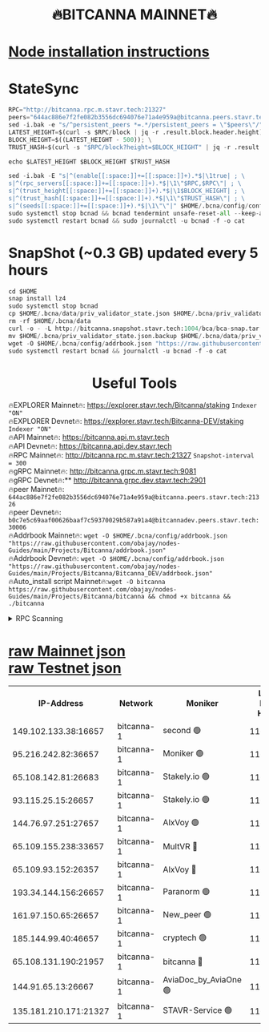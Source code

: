 <h1 align="center"> 🔥BITCANNA MAINNET🔥</h1>


[Node installation instructions](https://github.com/obajay/nodes-Guides/tree/main/Projects/Bitcanna)
=

# StateSync
```python
RPC="http://bitcanna.rpc.m.stavr.tech:21327"
peers="644ac886e7f2fe082b3556dc694076e71a4e959a@bitcanna.peers.stavr.tech:21326"
sed -i.bak -e "s/^persistent_peers *=.*/persistent_peers = \"$peers\"/" $HOME/.bcna/config/config.toml
LATEST_HEIGHT=$(curl -s $RPC/block | jq -r .result.block.header.height); \
BLOCK_HEIGHT=$((LATEST_HEIGHT - 500)); \
TRUST_HASH=$(curl -s "$RPC/block?height=$BLOCK_HEIGHT" | jq -r .result.block_id.hash)

echo $LATEST_HEIGHT $BLOCK_HEIGHT $TRUST_HASH

sed -i.bak -E "s|^(enable[[:space:]]+=[[:space:]]+).*$|\1true| ; \
s|^(rpc_servers[[:space:]]+=[[:space:]]+).*$|\1\"$RPC,$RPC\"| ; \
s|^(trust_height[[:space:]]+=[[:space:]]+).*$|\1$BLOCK_HEIGHT| ; \
s|^(trust_hash[[:space:]]+=[[:space:]]+).*$|\1\"$TRUST_HASH\"| ; \
s|^(seeds[[:space:]]+=[[:space:]]+).*$|\1\"\"|" $HOME/.bcna/config/config.toml
sudo systemctl stop bcnad && bcnad tendermint unsafe-reset-all --keep-addr-book
sudo systemctl restart bcnad && sudo journalctl -u bcnad -f -o cat
```
# SnapShot (~0.3 GB) updated every 5 hours
```python
cd $HOME
snap install lz4
sudo systemctl stop bcnad
cp $HOME/.bcna/data/priv_validator_state.json $HOME/.bcna/priv_validator_state.json.backup
rm -rf $HOME/.bcna/data
curl -o - -L http://bitcanna.snapshot.stavr.tech:1004/bca/bca-snap.tar.lz4 | lz4 -c -d - | tar -x -C $HOME/.bcna --strip-components 2
mv $HOME/.bcna/priv_validator_state.json.backup $HOME/.bcna/data/priv_validator_state.json
wget -O $HOME/.bcna/config/addrbook.json "https://raw.githubusercontent.com/obajay/nodes-Guides/main/Projects/Bitcanna/addrbook.json"
sudo systemctl restart bcnad && journalctl -u bcnad -f -o cat
```

 <h1 align="center"> Useful Tools</h1>

🔥EXPLORER Mainnet🔥:    https://explorer.stavr.tech/Bitcanna/staking          `Indexer "ON"` \
🔥EXPLORER Devnet🔥:     https://explorer.stavr.tech/Bitcanna-DEV/staking     `Indexer "ON"` \
🔥API Mainnet🔥:         https://bitcanna.api.m.stavr.tech \
🔥API Devnet🔥:          https://bitcanna.api.dev.stavr.tech \
🔥RPC Mainnet🔥:         http://bitcanna.rpc.m.stavr.tech:21327         `Snapshot-interval = 300` \
🔥gRPC Mainnet🔥:        http://bitcanna.grpc.m.stavr.tech:9081 \
🔥gRPC Devnet🔥:**       http://bitcanna.grpc.dev.stavr.tech:2901 \
🔥peer Mainnet🔥:        `644ac886e7f2fe082b3556dc694076e71a4e959a@bitcanna.peers.stavr.tech:21326` \
🔥peer Devnet🔥:         `b0c7e5c69aaf00626baaf7c59370029b587a91a4@bitcannadev.peers.stavr.tech:30006` \
🔥Addrbook Mainnet🔥:    ```wget -O $HOME/.bcna/config/addrbook.json "https://raw.githubusercontent.com/obajay/nodes-Guides/main/Projects/Bitcanna/addrbook.json"``` \
🔥Addrbook Devnet🔥:    ```wget -O $HOME/.bcna/config/addrbook.json "https://raw.githubusercontent.com/obajay/nodes-Guides/main/Projects/Bitcanna/Bitcanna_DEV/addrbook.json"``` \
🔥Auto_install script Mainnet🔥:```wget -O bitcanna https://raw.githubusercontent.com/obajay/nodes-Guides/main/Projects/Bitcanna/bitcanna && chmod +x bitcanna && ./bitcanna```



<details>
<summary>RPC Scanning</summary>

<h2 align="center"> We scan nodes in real time every 4 hours. And we provide the final result of RPC endpoints.
We cannot influence the operation of these nodes in any way. </h2>


```python
If Voting Power is higher than 0 --> then the Node is a validator of the network and may be subject to attack and be a potential threat to the chain.
```
```python
We marked such validators with a red symbol
```

</details>

[raw Mainnet json](https://rpc-check.bcam.stavr.tech/bcam/rpc-bcam-result.json) \
[raw Testnet json](https://github.com/obajay/StateSync-snapshots/tree/main/Projects/Bitcanna/Rpc-Check-Testnet)
=



<table><tr><th>IP-Address</th><th>Network</th><th>Moniker</th><th>Latest Block Height</th><th>Earliest Block Height</th><th>Catching Up</th><th>Tx Index</th><th>Voting Power</th><th>Scan Time</th></tr><tr><td>149.102.133.38:16657</td><td>bitcanna-1</td><td>second 🟢</td><td>11641123</td><td>1</td><td>False</td><td>on</td><td>0</td><td>2023-12-12T07:17:16.569341012UTC</td></tr><tr><td>95.216.242.82:36657</td><td>bitcanna-1</td><td>Moniker 🟢</td><td>11641115</td><td>5776907</td><td>False</td><td>on</td><td>0</td><td>2023-12-12T07:16:31.595346502UTC</td></tr><tr><td>65.108.142.81:26683</td><td>bitcanna-1</td><td>Stakely.io 🟢</td><td>11641118</td><td>6152001</td><td>False</td><td>on</td><td>0</td><td>2023-12-12T07:16:46.917862500UTC</td></tr><tr><td>93.115.25.15:26657</td><td>bitcanna-1</td><td>Stakely.io 🟢</td><td>11641117</td><td>6520001</td><td>False</td><td>on</td><td>0</td><td>2023-12-12T07:16:40.409529710UTC</td></tr><tr><td>144.76.97.251:27657</td><td>bitcanna-1</td><td>AlxVoy 🟢</td><td>11641122</td><td>8805201</td><td>False</td><td>on</td><td>0</td><td>2023-12-12T07:17:07.911665523UTC</td></tr><tr><td>65.109.155.238:33657</td><td>bitcanna-1</td><td>MultVR 🔴</td><td>11641119</td><td>9933415</td><td>False</td><td>on</td><td>349726</td><td>2023-12-12T07:16:53.836374063UTC</td></tr><tr><td>65.109.93.152:26357</td><td>bitcanna-1</td><td>AlxVoy 🔴</td><td>11641123</td><td>10824001</td><td>False</td><td>on</td><td>1391603</td><td>2023-12-12T07:17:17.141176582UTC</td></tr><tr><td>193.34.144.156:26657</td><td>bitcanna-1</td><td>Paranorm 🟢</td><td>11641120</td><td>10961301</td><td>False</td><td>on</td><td>0</td><td>2023-12-12T07:16:58.623299741UTC</td></tr><tr><td>161.97.150.65:26657</td><td>bitcanna-1</td><td>New_peer 🟢</td><td>11641118</td><td>11334001</td><td>False</td><td>on</td><td>0</td><td>2023-12-12T07:16:47.238576710UTC</td></tr><tr><td>185.144.99.40:46657</td><td>bitcanna-1</td><td>cryptech 🟢</td><td>11641115</td><td>11528001</td><td>False</td><td>on</td><td>0</td><td>2023-12-12T07:16:29.122727504UTC</td></tr><tr><td>65.108.131.190:21957</td><td>bitcanna-1</td><td>bitcanna 🔴</td><td>11641120</td><td>11541120</td><td>False</td><td>on</td><td>408329</td><td>2023-12-12T07:16:58.334791809UTC</td></tr><tr><td>144.91.65.13:26667</td><td>bitcanna-1</td><td>AviaDoc_by_AviaOne 🟢</td><td>11641121</td><td>11636001</td><td>False</td><td>on</td><td>0</td><td>2023-12-12T07:17:03.087448404UTC</td></tr><tr><td>135.181.210.171:21327</td><td>bitcanna-1</td><td>STAVR-Service 🟢</td><td>11641121</td><td>11638901</td><td>False</td><td>on</td><td>0</td><td>2023-12-12T07:17:07.625075414UTC</td></tr></table>
